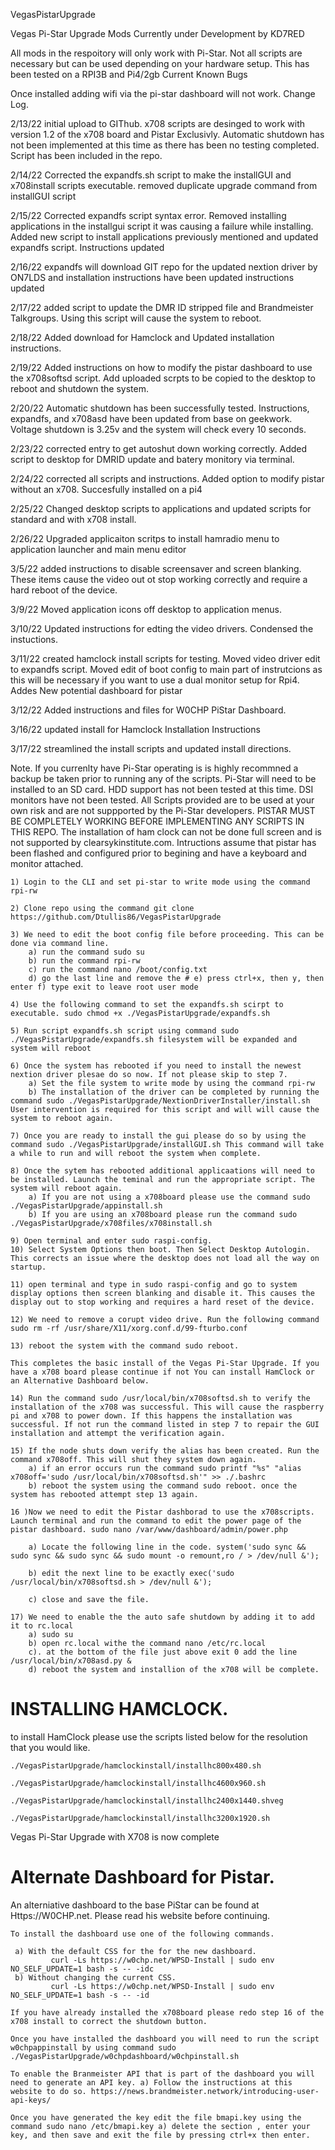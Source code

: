 VegasPistarUpgrade

Vegas Pi-Star Upgrade Mods Currently under Development by KD7RED

All mods in the respoitory will only work with Pi-Star. Not all scripts are necessary but can be used depending on your hardware setup. This has been tested on a RPI3B and Pi4/2gb
Current Known Bugs

Once installed adding wifi via the pi-star dashboard will not work.
Change Log.

2/13/22 initial upload to GIThub. x708 scripts are desinged to work with version 1.2 of the x708 board and Pistar Exclusivly. Automatic shutdown has not been implemented at this time as there has been no testing completed. Script has been included in the repo.

2/14/22 Corrected the expandfs.sh script to make the installGUI and x708install scripts executable. removed duplicate upgrade command from installGUI script

2/15/22 Corrected expandfs script syntax error. Removed installing applications in the installgui script it was causing a failure while installing. Added new script to install applications previously mentioned and updated expandfs script. Instructions updated

2/16/22 expandfs will download GIT repo for the updated nextion driver by ON7LDS and installation instructions have been updated instructions updated

2/17/22 added script to update the DMR ID stripped file and Brandmeister Talkgroups. Using this script will cause the system to reboot.

2/18/22 Added download for Hamclock and Updated installation instructions.

2/19/22 Added instructions on how to modify the pistar dashboard to use the x708softsd script. Add uploaded scrpts to be copied to the desktop to reboot and shutdown the system.

2/20/22 Automatic shutdown has been successfully tested. Instructions, expandfs, and x708asd have been updated from base on geekwork. Voltage shutdown is 3.25v and the system will check every 10 seconds.

2/23/22 corrected entry to get autoshut down working correctly. Added script to desktop for DMRID update and batery monitory via terminal.

2/24/22 corrected all scripts and instructions. Added option to modify pistar without an x708. Succesfully installed on a pi4

2/25/22 Changed desktop scripts to applications and updated scripts for standard and with x708 install.

2/26/22 Upgraded applicaiton scritps to install hamradio menu to application launcher and main menu editor

3/5/22 added instructions to disable screensaver and screen blanking. These items cause the video out ot stop working correctly and require a hard reboot of the device.

3/9/22 Moved application icons off desktop to application menus.

3/10/22 Updated instructions for edting the video drivers. Condensed the instuctions.

3/11/22 created hamclock install scripts for testing. Moved video driver edit to expandfs script. Moved edit of boot config to main part of instrutcions as this will be necessary if you want to use a dual monitor setup for Rpi4. Addes New potential dashboard for pistar

3/12/22 Added instructions and files for W0CHP PiStar Dashboard.

3/16/22 updated install for Hamclock
Installation Instructions

3/17/22 streamlined the install scripts and updated install directions.

Note. If you currenlty have Pi-Star operating is is highly recommned a backup be taken prior to running any of the scripts. Pi-Star will need to be installed to an SD card. HDD support has not been tested at this time. DSI monitors have not been tested. All Scripts provided are to be used at your own risk and are not suppported by the Pi-Star developers. PISTAR MUST BE COMPLETELY WORKING BEFORE IMPLEMENTING ANY SCRIPTS IN THIS REPO. The installation of ham clock can not be done full screen and is not supported by clearsykinstitute.com. Intructions assume that pistar has been flashed and configured prior to begining and have a keyboard and monitor attached.

    1) Login to the CLI and set pi-star to write mode using the command rpi-rw

    2) Clone repo using the command git clone https://github.com/Dtullis86/VegasPistarUpgrade

    3) We need to edit the boot config file before proceeding. This can be done via command line. 
        a) run the command sudo su 
        b) run the command rpi-rw 
        c) run the command nano /boot/config.txt 
        d) go the last line and remove the # e) press ctrl+x, then y, then enter f) type exit to leave root user mode

    4) Use the following command to set the expandfs.sh scirpt to executable. sudo chmod +x ./VegasPistarUpgrade/expandfs.sh

    5) Run script expandfs.sh script using command sudo ./VegasPistarUpgrade/expandfs.sh filesystem will be expanded and system will reboot

    6) Once the system has rebooted if you need to install the newest nextion driver plesae do so now. If not please skip to step 7.
        a) Set the file system to write mode by using the command rpi-rw
        b) The installation of the driver can be completed by running the command sudo ./VegasPistarUpgrade/NextionDriverInstaller/install.sh User intervention is required for this script and will will cause the system to reboot again.

    7) Once you are ready to install the gui please do so by using the command sudo ./VegasPistarUpgrade/installGUI.sh This command will take a while to run and will reboot the system when complete.

    8) Once the sytem has rebooted additional applicaations will need to be installed. Launch the teminal and run the appropriate script. The system will reboot again.
        a) If you are not using a x708board please use the command sudo ./VegasPistarUpgrade/appinstall.sh
        b) If you are using an x708board please run the command sudo ./VegasPistarUpgrade/x708files/x708install.sh

    9) Open terminal and enter sudo raspi-config. 
    10) Select System Options then boot. Then Select Desktop Autologin. This corrects an issue where the desktop does not load all the way on startup.

    11) open terminal and type in sudo raspi-config and go to system display options then screen blanking and disable it. This causes the display out to stop working and requires a hard reset of the device.
    
    12) We need to remove a corupt video drive. Run the following command sudo rm -rf /usr/share/X11/xorg.conf.d/99-fturbo.conf

    13) reboot the system with the command sudo reboot.

    This completes the basic install of the Vegas Pi-Star Upgrade. If you have a x708 board please continue if not You can install HamClock or an Alternative Dashboard below.

    14) Run the command sudo /usr/local/bin/x708softsd.sh to verify the installation of the x708 was successful. This will cause the raspberry pi and x708 to power down. If this happens the installation was successful. If not run the command listed in step 7 to repair the GUI installation and attempt the verification again.

    15) If the node shuts down verify the alias has been created. Run the command x708off. This will shut they system down again.
        a) if an error occurs run the command sudo printf "%s" "alias x708off='sudo /usr/local/bin/x708softsd.sh'" >> ./.bashrc
        b) reboot the system using the command sudo reboot. once the system has rebooted attempt step 13 again.

    16 )Now we need to edit the Pistar dashborad to use the x708scripts. Launch terminal and run the command to edit the power page of the pistar dashboard. sudo nano /var/www/dashboard/admin/power.php

        a) Locate the following line in the code. system('sudo sync && sudo sync && sudo sync && sudo mount -o remount,ro / > /dev/null &');

        b) edit the next line to be exactly exec('sudo /usr/local/bin/x708softsd.sh > /dev/null &');

        c) close and save the file.

    17) We need to enable the the auto safe shutdown by adding it to add it to rc.local 
        a) sudo su 
        b) open rc.local withe the command nano /etc/rc.local 
        c). at the bottom of the file just above exit 0 add the line /usr/local/bin/x708asd.py &
        d) reboot the system and installion of the x708 will be complete.

# INSTALLING HAMCLOCK.

to install HamClock please use the scripts listed below for the resolution that you would like.

    ./VegasPistarUpgrade/hamclockinstall/installhc800x480.sh

    ./VegasPistarUpgrade/hamclockinstall/installhc4600x960.sh

    ./VegasPistarUpgrade/hamclockinstall/installhc2400x1440.shveg

    ./VegasPistarUpgrade/hamclockinstall/installhc3200x1920.sh

Vegas Pi-Star Upgrade with X708 is now complete


# Alternate Dashboard for Pistar.

An alterniative dashboard to the base PiStar can be found at Https://W0CHP.net. Please read his website before continuing.

    To install the dashboard use one of the following commands.

     a) With the default CSS for the for the new dashboard.
             curl -Ls https://w0chp.net/WPSD-Install | sudo env NO_SELF_UPDATE=1 bash -s -- -idc
     b) Without changing the current CSS.
             curl -Ls https://w0chp.net/WPSD-Install | sudo env NO_SELF_UPDATE=1 bash -s -- -id

    If you have already installed the x708board please redo step 16 of the x708 install to correct the shutdown button.

    Once you have installed the dashboard you will need to run the script w0chpappinstall by using command sudo ./VegasPistarUpgrade/w0chpdashboard/w0chpinstall.sh

    To enable the Branmeister API that is part of the dashboard you will need to generate an API key. a) Follow the instructions at this website to do so. https://news.brandmeister.network/introducing-user-api-keys/

    Once you have generated the key edit the file bmapi.key using the command sudo nano /etc/bmapi.key a) delete the section , enter your key, and then save and exit the file by pressing ctrl+x then enter.
